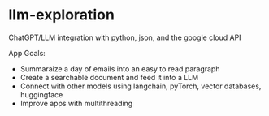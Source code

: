 # llm-exploration
ChatGPT/LLM integration with python, json, and the google cloud API 

App Goals: 

* Summaraize a day of emails into an easy to read paragraph
* Create a searchable document and feed it into a LLM
* Connect with other models using langchain, pyTorch, vector databases, huggingface
* Improve apps with multithreading
